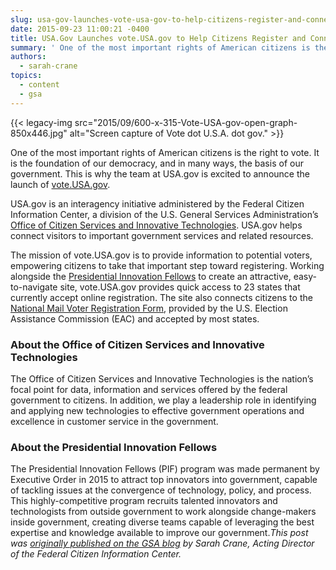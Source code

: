 ```yaml
---
slug: usa-gov-launches-vote-usa-gov-to-help-citizens-register-and-connect-with-states
date: 2015-09-23 11:00:21 -0400
title: USA.Gov Launches vote.USA.gov to Help Citizens Register and Connect with States
summary: ' One of the most important rights of American citizens is the right to vote. It is the foundation of our democracy, and in many ways, the basis of our government. This is why the team at USA.gov is excited to announce the launch'
authors:
  - sarah-crane
topics:
  - content
  - gsa
---
```


{{< legacy-img src="2015/09/600-x-315-Vote-USA-gov-open-graph-850x446.jpg" alt="Screen capture of Vote dot U.S.A. dot gov." >}}

One of the most important rights of American citizens is the right to vote. It is the foundation of our democracy, and in many ways, the basis of our government. This is why the team at USA.gov is excited to announce the launch of [vote.USA.gov](https://vote.usa.gov/).

USA.gov is an interagency initiative administered by the Federal Citizen Information Center, a division of the U.S. General Services Administration’s [Office of Citizen Services and Innovative Technologies](http://www.gsa.gov/portal/category/25729). USA.gov helps connect visitors to important government services and related resources.

The mission of vote.USA.gov is to provide information to potential voters, empowering citizens to take that important step toward registering. Working alongside the [Presidential Innovation Fellows](https://presidentialinnovationfellows.gov/) to create an attractive, easy-to-navigate site, vote.USA.gov provides quick access to 23 states that currently accept online registration. The site also connects citizens to the [National Mail Voter Registration Form](http://www.eac.gov/voter_resources/register_to_vote.aspx), provided by the U.S. Election Assistance Commission (EAC) and accepted by most states.

### About the Office of Citizen Services and Innovative Technologies

The Office of Citizen Services and Innovative Technologies is the nation’s focal point for data, information and services offered by the federal government to citizens. In addition, we play a leadership role in identifying and applying new technologies to effective government operations and excellence in customer service in the government.

### About the Presidential Innovation Fellows

The Presidential Innovation Fellows (PIF) program was made permanent by Executive Order in 2015 to attract top innovators into government, capable of tackling issues at the convergence of technology, policy, and process. This highly-competitive program recruits talented innovators and technologists from outside government to work alongside change-makers inside government, creating diverse teams capable of leveraging the best expertise and knowledge available to improve our government._This post was [originally published on the GSA blog](http://gsablogs.gsa.gov/gsablog/2015/09/22/usa-gov-launches-vote-usa-gov-to-help-citizens-register-and-connect-with-states/) by Sarah Crane, Acting Director of the Federal Citizen Information Center._